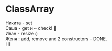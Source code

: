 # ClassArray
Никита - set  
Саша - get и ~ check! 🤘  
Иван - resize  :)  
Женя : add, remove and 2 constructors - DONE.  
HI
